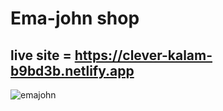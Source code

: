 # Ema-john shop

## live site = https://clever-kalam-b9bd3b.netlify.app
![emajohn](https://user-images.githubusercontent.com/67918074/134717903-25a1377b-40d3-411b-9804-96c620d84161.PNG)
